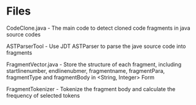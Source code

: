 # Files
CodeClone.java - The main code to detect cloned code fragments in java source codes

ASTParserTool - Use JDT ASTParser to parse the jave source code into fragments

FragmentVector.java - Store the structure of each fragment, including startlinenumber, endlinenubmer, fragmentname, fragmentPara, fragmentType and fragmentBody in <String, Integer> Form

FragmentTokenizer - Tokenize the fragment body and calculate the frequency of selected tokens

